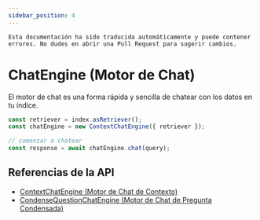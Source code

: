 ```yaml
---
sidebar_position: 4
---
```


`Esta documentación ha sido traducida automáticamente y puede contener errores. No dudes en abrir una Pull Request para sugerir cambios.`

# ChatEngine (Motor de Chat)

El motor de chat es una forma rápida y sencilla de chatear con los datos en tu índice.

```typescript
const retriever = index.asRetriever();
const chatEngine = new ContextChatEngine({ retriever });

// comenzar a chatear
const response = await chatEngine.chat(query);
```

## Referencias de la API

- [ContextChatEngine (Motor de Chat de Contexto)](../../api/classes/ContextChatEngine.md)
- [CondenseQuestionChatEngine (Motor de Chat de Pregunta Condensada)](../../api/classes/ContextChatEngine.md)
